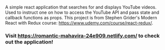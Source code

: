 A simple react application that searches for and displays YouTube videos. Used to instruct one on how to access the YouTube API and pass state and callback functions as props. This project is from Stephen Grider's Modern React with Redux course: https://www.udemy.com/course/react-redux/.
### Visit https://romantic-mahavira-24e909.netlify.com/ to check out the application!
